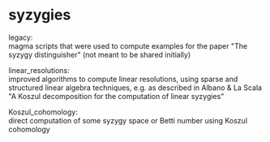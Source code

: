 # syzygies

legacy:  
magma scripts that were used to compute examples for the paper "The syzygy distinguisher" (not meant to be shared initially)

linear_resolutions:  
improved algorithms to compute linear resolutions, using sparse and structured linear algebra techniques, e.g. as described in Albano & La Scala "A Koszul decomposition for the computation of linear syzygies"

Koszul_cohomology:  
direct computation of some syzygy space or Betti number using Koszul cohomology
